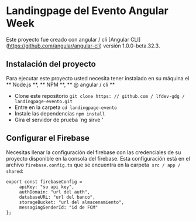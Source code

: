 # Landingpage del Evento Angular Week

Este proyecto fue creado con angular / cli [Angular CLI] (https://github.com/angular/angular-cli) versión 1.0.0-beta.32.3.

## Instalación del proyecto

Para ejecutar este proyecto usted necesita tener instalado en su máquina el ** Node.js **, ** NPM **, ** @ angular / cli **

- Clone este repositorio `git clone https: // github.com / lfdev-gdg / landingpage-evento.git`
- Entre en la carpeta `cd landingpage-evento`
- Instale las dependencias `npm install`
- Gira el servidor de prueba `ng sirve '

## Configurar el Firebase

Necesitas llenar la configuración del firebase con las credenciales de su proyecto disponible en la consola del firebase.
Esta configuración está en el archivo `firebase.config.ts` que se encuentra en la carpeta` src / app / shared`:

```
export const firebaseConfig =
     apiKey: "su api key",
     authDomain: "url del auth",
     databaseURL: "url del banco",
     storageBucket: "url del almacenamiento",
     messagingSenderId: "id de FCM"
};
```